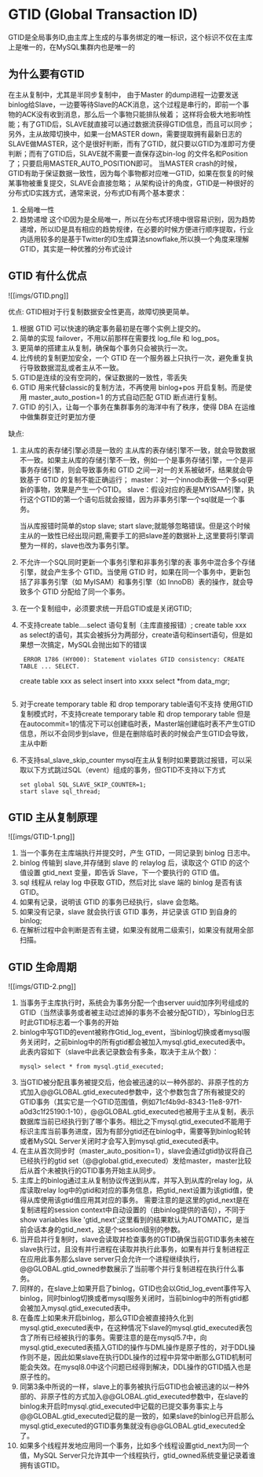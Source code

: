# GTID (Global Transaction ID) 
GTID是全局事务ID,由主库上生成的与事务绑定的唯一标识，这个标识不仅在主库上是唯一的，在MySQL集群内也是唯一的

## 为什么要有GTID
在主从复制中，尤其是半同步复制中， 由于Master 的dump进程一边要发送binlog给Slave，一边要等待Slave的ACK消息，这个过程是串行的，即前一个事物的ACK没有收到消息，那么后一个事物只能排队候着； 这样将会极大地影响性能；有了GTID后，SLAVE就直接可以通过数据流获得GTID信息，而且可以同步；
另外，主从故障切换中，如果一台MASTER down，需要提取拥有最新日志的SLAVE做MASTER，这个是很好判断，而有了GTID，就只要以GTID为准即可方便判断；而有了GTID后，SLAVE就不需要一直保存这bin-log 的文件名和Position了；只要启用MASTER_AUTO_POSITION即可。
当MASTER crash的时候，GTID有助于保证数据一致性，因为每个事物都对应唯一GTID，如果在恢复的时候某事物被重复提交，SLAVE会直接忽略；
从架构设计的角度，GTID是一种很好的分布式ID实践方式，通常来说，分布式ID有两个基本要求：

1. 全局唯一性
2. 趋势递增
这个ID因为是全局唯一，所以在分布式环境中很容易识别，因为趋势递增，所以ID是具有相应的趋势规律，在必要的时候方便进行顺序提取，行业内适用较多的是基于Twitter的ID生成算法snowflake,所以换一个角度来理解GTID，其实是一种优雅的分布式设计

## GTID 有什么优点

![[imgs/GTID.png]]

优点:
GTID相对于行复制数据安全性更高，故障切换更简单。
1. 根据 GTID 可以快速的确定事务最初是在哪个实例上提交的。
2. 简单的实现 failover，不用以前那样在需要找 log_file 和 log_pos。
3. 更简单的搭建主从复制，确保每个事务只会被执行一次。
4. 比传统的复制更加安全，一个 GTID 在一个服务器上只执行一次，避免重复执行导致数据混乱或者主从不一致。
5. GTID是连续的没有空洞的，保证数据的一致性，零丢失
6. GTID 用来代替classic的复制方法，不再使用 binlog+pos 开启复制。而是使用 master_auto_postion=1 的方式自动匹配 GTID 断点进行复制。
7. GTID 的引入，让每一个事务在集群事务的海洋中有了秩序，使得 DBA 在运维中做集群变迁时更加方便

缺点:
1. 主从库的表存储引擎必须是一致的
    主从库的表存储引擎不一致，就会导致数据不一致。如果主从库的存储引擎不一致，例如一个是事务存储引擎，一个是非事务存储引擎，则会导致事务和 GTID 之间一对一的关系被破坏，结果就会导致基于 GTID 的复制不能正确运行；
        master：对一个innodb表做一个多sql更新的事物，效果是产生一个GTID。
        slave：假设对应的表是MYISAM引擎，执行这个GTID的第一个语句后就会报错，因为非事务引擎一个sql就是一个事务。

    当从库报错时简单的stop slave; start slave;就能够忽略错误。但是这个时候主从的一致性已经出现问题,需要手工的把slave差的数据补上,这里要将引擎调整为一样的，slave也改为事务引擎。

2. 不允许一个SQL同时更新一个事务引擎和非事务引擎的表
    事务中混合多个存储引擎，就会产生多个 GTID。当使用 GTID 时，如果在同一个事务中，更新包括了非事务引擎（如 MyISAM）和事务引擎（如 InnoDB）表的操作，就会导致多个 GTID 分配给了同一个事务。

3. 在一个复制组中，必须要求统一开启GTID或是关闭GTID;

4. 不支持create table….select 语句复制（主库直接报错）;
    create table xxx as select的语句，其实会被拆分为两部分，create语句和insert语句，但是如果想一次搞定，MySQL会抛出如下的错误
    ```
     ERROR 1786 (HY000): Statement violates GTID consistency: CREATE TABLE ... SELECT.
    ```
    create table xxx as select 
    insert into xxxx select *from data_mgr;
    ```
5. 对于create temporary table 和 drop temporary table语句不支持
    使用GTID复制模式时，不支持create temporary table 和 drop temporary table
    但是在autocommit=1的情况下可以创建临时表，Master端创建临时表不产生GTID信息，所以不会同步到slave，但是在删除临时表的时候会产生GTID会导致，
    主从中断

6. 不支持sal_slave_skip_counter
    mysql在主从复制时如果要跳过报错，可以采取以下方式跳过SQL（event）组成的事务，但GTID不支持以下方式
    ```
    set global SQL_SLAVE_SKIP_COUNTER=1;
    start slave sql_thread;
    ```

## GTID 主从复制原理

![[imgs/GTID-1.png]]

1. 当一个事务在主库端执行并提交时，产生 GTID，一同记录到 binlog 日志中。
2. binlog 传输到 slave,并存储到 slave 的 relaylog 后，读取这个 GTID 的这个值设置 gtid_next 变量，即告诉 Slave，下一个要执行的 GTID 值。
3. sql 线程从 relay log 中获取 GTID，然后对比 slave 端的 binlog 是否有该 GTID。
4. 如果有记录，说明该 GTID 的事务已经执行，slave 会忽略。
5. 如果没有记录，slave 就会执行该 GTID 事务，并记录该 GTID 到自身的 binlog;
6. 在解析过程中会判断是否有主键，如果没有就用二级索引，如果没有就用全部扫描。

## GTID 生命周期

![[imgs/GTID-2.png]]

1. 当事务于主库执行时，系统会为事务分配一个由server uuid加序列号组成的GTID（当然读事务或者被主动过滤掉的事务不会被分配GTID），写binlog日志时此GTID标志着一个事务的开始
2. binlog中写GTID的event被称作Gtid_log_event，当binlog切换或者mysql服务关闭时，之前binlog中的所有gtid都会被加入mysql.gtid_executed表中。此表内容如下（slave中此表记录数会有多条，取决于主从个数）：
    ```
    mysql> select * from mysql.gtid_executed;
    ```
3. 当GTID被分配且事务被提交后，他会被迅速的以一种外部的、非原子性的方式加入@@GLOBAL.gtid_executed参数中，这个参数包含了所有被提交的GTID事务（其实它是一个GTID范围值，例如71cf4b9d-8343-11e8-97f1-a0d3c1f25190:1-10），@@GLOBAL.gtid_executed也被用于主从复制，表示数据库当前已经执行到了哪个事务。相比之下mysql.gtid_executed不能用于标识主库当前事务进度，因为有部分gtid还在binlog中，需要等到binlog轮转或者MySQL Server关闭时才会写入到mysql.gtid_executed表中。
4.  在主从首次同步时（master_auto_position=1），slave会通过gtid协议将自己已经执行的gtid set（@@global.gtid_executed）发给master，master比较后从首个未被执行的GTID事务开始主从同步。
5.  主库上的binlog通过主从复制协议传送到从库，并写入到从库的relay log，从库读取relay log中的gtid和对应的事务信息，把gtid_next设置为该gtid值，使得从库使用该gtid值应用其对应的事务。
    需要注意的是这里的gtid_next是在复制进程的session context中自动设置的（由binlog提供的语句），不同于show variables like 'gtid_next';这里看到的结果默认为AUTOMATIC，是当前会话本身的gtid_next，这是个session级别的参数。
6. 当开启并行复制时，slave会读取并检查事务的GTID确保当前GTID事务未被在slave执行过，且没有并行进程在读取并执行此事务，如果有并行复制进程正在应用此事务那么slave server只会允许一个进程继续执行，@@GLOBAL.gtid_owned参数展示了当前哪个并行复制进程在执行什么事务。
7. 同样的，在slave上如果开启了binlog，GTID也会以Gtid_log_event事件写入binlog，同时binlog切换或者mysql服务关闭时，当前binlog中的所有gtid都会被加入mysql.gtid_executed表中。
8. 在备库上如果未开启binlog，那么GTID会被直接持久化到mysql.gtid_executed表中，在这种情况下slave的mysql.gtid_executed表包含了所有已经被执行的事务。需要注意的是在mysql5.7中，向mysql.gtid_executed表插入GTID的操作与DML操作是原子性的，对于DDL操作则不是，因此如果slave在执行DDL操作的过程中异常中断那么GTID机制可能会失效。在mysql8.0中这个问题已经得到解决，DDL操作的GTID插入也是原子性的。
9. 同第3条中所说的一样，slave上的事务被执行后GTID也会被迅速的以一种外部的、非原子性的方式加入@@GLOBAL.gtid_executed参数中，在slave的binlog未开启时mysql.gtid_executed中记载的已提交事务事实上与@@GLOBAL.gtid_executed记载的是一致的，如果slave的binlog已开启那么mysql.gtid_executed的GTID事务集就没有@@GLOBAL.gtid_executed全了。
10. 如果多个线程并发地应用同一个事务，比如多个线程设置gtid_next为同一个值，MySQL Server只允许其中一个线程执行，gtid_owned系统变量记录着谁拥有该GTID。
